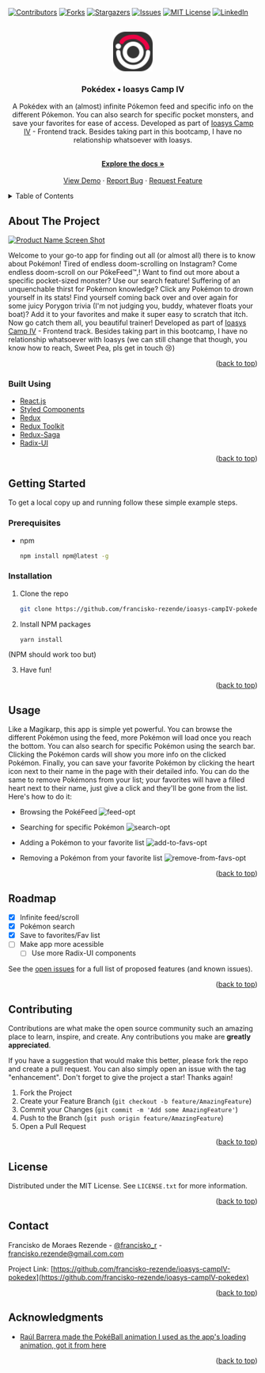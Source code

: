 <div id="top"></div>
<!--
*** Thanks for checking out the Best-README-Template. If you have a suggestion
*** that would make this better, please fork the repo and create a pull request
*** or simply open an issue with the tag "enhancement".
*** Don't forget to give the project a star!
*** Thanks again! Now go create something AMAZING! :D
-->

<!-- PROJECT SHIELDS -->
<!--
*** I'm using markdown "reference style" links for readability.
*** Reference links are enclosed in brackets [ ] instead of parentheses ( ).
*** See the bottom of this document for the declaration of the reference variables
*** for contributors-url, forks-url, etc. This is an optional, concise syntax you may use.
*** https://www.markdownguide.org/basic-syntax/#reference-style-links
-->

[![Contributors][contributors-shield]][contributors-url]
[![Forks][forks-shield]][forks-url]
[![Stargazers][stars-shield]][stars-url]
[![Issues][issues-shield]][issues-url]
[![MIT License][license-shield]][license-url]
[![LinkedIn][linkedin-shield]][linkedin-url]

<!-- PROJECT LOGO -->
<br />
<div align="center">
  <a href="https://github.com/francisko-rezende/ioasys-campIV-pokedex">
    <img src="public/favicon.svg" alt="Logo" width="80" height="80">
  </a>

<h3 align="center">Pokédex • Ioasys Camp IV</h3>

 <p align="center">
 A Pokédex with an (almost) infinite Pókemon feed and specific info on the different Pókemon. You can also search for specific pocket monsters, and save your favorites for ease of access. Developed as part of <a href="https://camp.ioasys.com.br/">Ioasys Camp IV</a> - Frontend track. Besides taking part in this bootcamp, I have no relationship whatsoever with Ioasys.
 </p>
  <p align="center">
    <br />
    <a href="https://github.com/francisko-rezende/ioasys-campIV-pokedex"><strong>Explore the docs »</strong></a>
    <br />
    <br />
    <a href="https://github.com/francisko-rezende/ioasys-campIV-pokedex">View Demo</a>
    ·
    <a href="https://github.com/francisko-rezende/ioasys-campIV-pokedex/issues">Report Bug</a>
    ·
    <a href="https://github.com/francisko-rezende/ioasys-campIV-pokedex/issues">Request Feature</a>
  </p>
</div>

<!-- TABLE OF CONTENTS -->
<details>
  <summary>Table of Contents</summary>
  <ol>
    <li>
      <a href="#about-the-project">About The Project</a>
      <ul>
        <li><a href="#built-with">Built With</a></li>
      </ul>
    </li>
    <li>
      <a href="#getting-started">Getting Started</a>
      <ul>
        <li><a href="#prerequisites">Prerequisites</a></li>
        <li><a href="#installation">Installation</a></li>
      </ul>
    </li>
    <li><a href="#usage">Usage</a></li>
    <li><a href="#roadmap">Roadmap</a></li>
    <li><a href="#contributing">Contributing</a></li>
    <li><a href="#license">License</a></li>
    <li><a href="#contact">Contact</a></li>
    <li><a href="#acknowledgments">Acknowledgments</a></li>
  </ol>
</details>

<!-- ABOUT THE PROJECT -->

## About The Project

[![Product Name Screen Shot][product-screenshot]](https://example.com)

Welcome to your go-to app for finding out all (or almost all) there is to know about Pokémon! Tired of endless doom-scrolling on Instagram? Come endless doom-scroll on our PókeFeed™,! Want to find out more about a specific pocket-sized monster? Use our search feature! Suffering of an unquenchable thirst for Pokémon knowledge? Click any Pokémon to drown yourself in its stats! Find yourself coming back over and over again for some juicy Porygon trivia (I'm not judging you, buddy, whatever floats your boat)? Add it to your favorites and make it super easy to scratch that itch. Now go catch them all, you beautiful trainer! Developed as part of [Ioasys Camp IV](https://camp.ioasys.com.br/) - Frontend track. Besides taking part in this bootcamp, I have no relationship whatsoever with Ioasys (we can still change that though, you know how to reach, Sweet Pea, pls get in touch :cry:)


<p align="right">(<a href="#top">back to top</a>)</p>

### Built Using

- [React.js](https://reactjs.org/)
- [Styled Components](https://styled-components.com/)
- [Redux](https://redux.js.org/)
- [Redux Toolkit](https://redux-toolkit.js.org/)
- [Redux-Saga](https://redux-saga.js.org/)
- [Radix-UI](https://www.radix-ui.com/)

<p align="right">(<a href="#top">back to top</a>)</p>

<!-- GETTING STARTED -->

## Getting Started

To get a local copy up and running follow these simple example steps.

### Prerequisites

- npm
  ```sh
  npm install npm@latest -g
  ```

### Installation

1. Clone the repo
   ```sh
   git clone https://github.com/francisko-rezende/ioasys-campIV-pokedex.git
   ```
2. Install NPM packages
   ```sh
   yarn install
   ```
(NPM should work too but)

3. Have fun!

<p align="right">(<a href="#top">back to top</a>)</p>

<!-- USAGE EXAMPLES -->

## Usage

Like a Magikarp, this app is simple yet powerful. You can browse the different Pokémon using the feed, more Pokémon will load once you reach the bottom. You can also search for specific Pokémon using the search bar. Clicking the Pokémon cards will show you more info on the clicked Pokémon. Finally, you can save your favorite Pokémon by clicking the heart icon next to their name in the page with their detailed info. You can do the same to remove Pokémons from your list; your favorites will have a filled heart next to their name, just give a click and they'll be gone from the list. Here's how to do it:

- Browsing the PokéFeed
![feed-opt](https://user-images.githubusercontent.com/39991049/156229767-bcaf7ab9-a639-466e-8a57-06896e93f39e.gif)

- Searching for specific Pokémon
![search-opt](https://user-images.githubusercontent.com/39991049/156229782-b777ce36-350a-4348-a5ca-32c08b27ea76.gif)

- Adding a Pokémon to your favorite list
![add-to-favs-opt](https://user-images.githubusercontent.com/39991049/156229789-5bcc1930-4890-4e76-8a5f-3ce2d2dcf526.gif)

- Removing a Pokémon from your favorite list
![remove-from-favs-opt](https://user-images.githubusercontent.com/39991049/156229803-2112379b-4f5e-47cf-9c4f-f6ac7f4cc428.gif)

<!-- _For more examples, please refer to the [Documentation](https://example.com)_ -->

<p align="right">(<a href="#top">back to top</a>)</p>

<!-- ROADMAP -->

## Roadmap

- [x] Infinite feed/scroll
- [x] Pokémon search
- [x] Save to favorites/Fav list
- [ ] Make app more acessible
  - [ ] Use more Radix-UI components

See the [open issues](https://github.com/francisko-rezende/ioasys-campIV-pokedex/issues) for a full list of proposed features (and known issues).

<p align="right">(<a href="#top">back to top</a>)</p>

<!-- CONTRIBUTING -->

## Contributing

Contributions are what make the open source community such an amazing place to learn, inspire, and create. Any contributions you make are **greatly appreciated**.

If you have a suggestion that would make this better, please fork the repo and create a pull request. You can also simply open an issue with the tag "enhancement".
Don't forget to give the project a star! Thanks again!

1. Fork the Project
2. Create your Feature Branch (`git checkout -b feature/AmazingFeature`)
3. Commit your Changes (`git commit -m 'Add some AmazingFeature'`)
4. Push to the Branch (`git push origin feature/AmazingFeature`)
5. Open a Pull Request

<p align="right">(<a href="#top">back to top</a>)</p>

<!-- LICENSE -->

## License

Distributed under the MIT License. See `LICENSE.txt` for more information.

<p align="right">(<a href="#top">back to top</a>)</p>

<!-- CONTACT -->

## Contact

Francisko de Moraes Rezende - [@francisko_r](https://twitter.com/francisko_r) - francisko.rezende@gmail.com.com

Project Link: [https://github.com/francisko-rezende/ioasys-campIV-pokedex](https://github.com/francisko-rezende/ioasys-campIV-pokedex)

<p align="right">(<a href="#top">back to top</a>)</p>

<!-- ACKNOWLEDGMENTS -->

## Acknowledgments

- [Raúl Barrera made the PokéBall animation I used as the app's loading animation, got it from here](https://codepen.io/raubaca/pen/obaZmG)

<p align="right">(<a href="#top">back to top</a>)</p>

<!-- MARKDOWN LINKS & IMAGES -->
<!-- https://www.markdownguide.org/basic-syntax/#reference-style-links -->

[contributors-shield]: https://img.shields.io/github/contributors/francisko-rezende/ioasys-campIV-pokedex.svg?style=for-the-badge
[contributors-url]: https://github.com/francisko-rezende/ioasys-campIV-pokedex/graphs/contributors
[forks-shield]: https://img.shields.io/github/forks/francisko-rezende/ioasys-campIV-pokedex.svg?style=for-the-badge
[forks-url]: https://github.com/francisko-rezende/ioasys-campIV-pokedex/network/members
[stars-shield]: https://img.shields.io/github/stars/francisko-rezende/ioasys-campIV-pokedex.svg?style=for-the-badge
[stars-url]: https://github.com/francisko-rezende/ioasys-campIV-pokedex/stargazers
[issues-shield]: https://img.shields.io/github/issues/francisko-rezende/ioasys-campIV-pokedex.svg?style=for-the-badge
[issues-url]: https://github.com/francisko-rezende/ioasys-campIV-pokedex/issues
[license-shield]: https://img.shields.io/github/license/francisko-rezende/ioasys-campIV-pokedex.svg?style=for-the-badge
[license-url]: https://github.com/francisko-rezende/ioasys-campIV-pokedex/blob/master/LICENSE.txt
[linkedin-shield]: https://img.shields.io/badge/-LinkedIn-black.svg?style=for-the-badge&logo=linkedin&colorB=555
[linkedin-url]: https://linkedin.com/in/francisko-rezende
[product-screenshot]: images/screenshot.png
